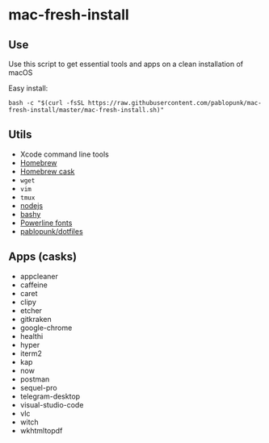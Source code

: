 # mac-fresh-install

## Use

Use this script to get essential tools and apps on a clean installation of macOS

Easy install:

```shell
bash -c "$(curl -fsSL https://raw.githubusercontent.com/pablopunk/mac-fresh-install/master/mac-fresh-install.sh)"
```

## Utils

- Xcode command line tools
- [Homebrew](https://brew.sh)
- [Homebrew cask](https://caskroom.github.io)
- `wget`
- `vim`
- `tmux`
- [nodejs](https://caskroom.github.io)
- [bashy](https://github.com/pablopunk/bashy)
- [Powerline fonts](https://github.com/powerline/fonts)
- [pablopunk/dotfiles](https://github.com/pablopunk/dotfiles)

## Apps (casks)

- appcleaner
- caffeine
- caret
- clipy
- etcher
- gitkraken
- google-chrome
- healthi
- hyper
- iterm2
- kap
- now
- postman
- sequel-pro
- telegram-desktop
- visual-studio-code
- vlc
- witch
- wkhtmltopdf
